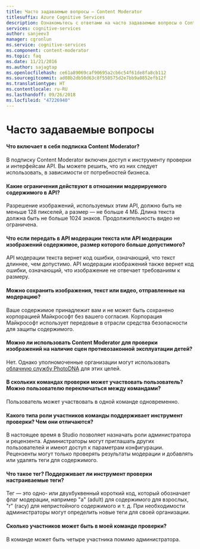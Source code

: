 ```yaml
---
title: Часто задаваемые вопросы — Content Moderator
titlesuffix: Azure Cognitive Services
description: Ознакомьтесь с ответами на часто задаваемые вопросы о Content Moderator.
services: cognitive-services
author: sanjeev3
manager: cgronlun
ms.service: cognitive-services
ms.component: content-moderator
ms.topic: faq
ms.date: 11/21/2016
ms.author: sajagtap
ms.openlocfilehash: ce61a89069caf90695a2cb6c54f61de8fa8cb112
ms.sourcegitcommit: ad08b2db50d63c8f550575d2e7bb9a0852efb12f
ms.translationtype: HT
ms.contentlocale: ru-RU
ms.lasthandoff: 09/26/2018
ms.locfileid: "47226940"
---
```

# <a name="frequently-asked-questions-faq"></a>Часто задаваемые вопросы

#### <a name="what-does-my-content-moderator-subscription-include"></a>Что включает в себя подписка Content Moderator?
В подписку Content Moderator включен доступ к инструменту проверки и интерфейсам API. Вы можете решить, что из них следует использовать, в зависимости от потребностей бизнеса.

#### <a name="what-are-the-limitsrestrictions-of-the-content-that-can-be-moderated-by-using-the-api"></a>Какие ограничения действуют в отношении модерируемого содержимого в API?
Разрешение изображений, используемых этим API, должно быть не меньше 128 пикселей, а размер — не больше 4 МБ. Длина текста должна быть не больше 1024 знаков. Продолжительность видео не ограничена.

#### <a name="what-happens-if-the-content-passed-to-the-text-api-or-the-image-api-exceeds-the-size-limits"></a>Что если передать в API модерации текста или API модерации изображений содержимое, размер которого больше допустимого?
API модерации текста вернет код ошибки, означающий, что текст длиннее, чем допустимо. API модерации изображений также вернет код ошибки, означающий, что изображение не отвечает требованиям к размеру.

#### <a name="do-you-keep-the-images-text-or-videos-that-are-submitted-for-moderation"></a>Можно сохранить изображения, текст или видео, отправленные на модерацию?
Ваше содержимое принадлежит вам и не может быть сохранено корпорацией Майкрософт без вашего согласия. Корпорация Майкрософт использует передовые в отрасли средства безопасности для защиты содержимого.

#### <a name="can-i-use-content-moderator-to-screen-for-illegal-child-exploitation-images"></a>Можно ли использовать Content Moderator для проверки изображений на наличие сцен противозаконной эксплуатации детей?
Нет. Однако уполномоченные организации могут использовать [облачную службу PhotoDNA](https://www.microsoft.com/photodna "Microsoft PhotoDNA Cloud Service") для этих целей.

#### <a name="up-to-how-many-review-teams-can-a-user-join-can-the-user-switch-between-teams"></a>В скольких командах проверки может участвовать пользователь? Можно пользователю переключаться между командами?
Пользователь может участвовать в одной команде одновременно.

#### <a name="what-kind-of-team-member-roles-are-supported-by-the-review-tool-how-are-they-different"></a>Какого типа роли участников команды поддерживает инструмент проверки? Чем они отличаются?
В настоящее время в Studio позволяет назначать роли администратора и рецензента. Администраторы могут приглашать других пользователей и имеют доступ к параметрам конфигурации. Рецензенты могут только проверять результаты модерации и добавлять или удалять теги для содержимого.

#### <a name="what-is-a-tag-does-the-review-tool-support-custom-tags"></a>Что такое тег? Поддерживает ли инструмент проверки настраиваемые теги?
Тег — это одно- или двухбуквенный короткий код, который обозначает флаг модерации, например "a" (adult) для содержимого для взрослых, "r" (racy) для непристойного содержимого и т. д. При необходимости администраторы могут определить новые теги для своей организации.

#### <a name="how-many-team-members-can-i-have-in-my-review-team"></a>Сколько участников может быть в моей команде проверки?
В команде может быть четыре участника помимо администратора.
